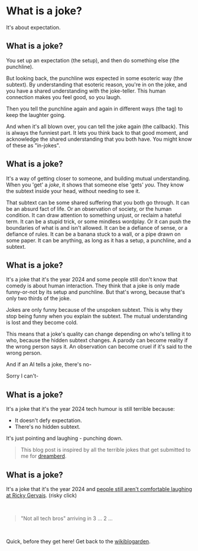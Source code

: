 # What is a joke?

It's about expectation.

## What is a joke?

You set up an expectation (the setup), and then do something else (the punchline).

But looking back, the punchline *was* expected in some esoteric way (the subtext). By understanding that esoteric reason, you're in on the joke, and you have a shared understanding with the joke-teller. This human connection makes you feel good, so you laugh.

Then you tell the punchline again and again in different ways (the tag) to keep the laughter going.

And when it's all blown over, you can tell the joke again (the callback). This is always the funniest part. It lets you think back to that good moment, and acknowledge the shared understanding that you both have. You might know of these as "in-jokes".

## What is a joke?

It's a way of getting closer to someone, and building mutual understanding. When you 'get' a *joke*, it shows that someone else 'gets' *you*. They know the subtext inside your head, without needing to see it.

That subtext can be some shared suffering that you both go through. It can be an absurd fact of life. Or an observation of society, or the human condition. It can draw attention to something unjust, or reclaim a hateful term. It can be a stupid trick, or some mindless wordplay. Or it can push the boundaries of what is and isn't allowed. It can be a defiance of sense, or a defiance of rules. It can be a banana stuck to a wall, or a pipe drawn on some paper. It can be anything, as long as it has a setup, a punchline, and a subtext.

## What is a joke?

It's a joke that it's the year 2024 and some people still don't know that comedy is about human interaction. They think that a joke is only made funny-or-not by its setup and punchline. But that's wrong, because that's only two thirds of the joke.

Jokes are only funny because of the unspoken subtext. This is why they stop being funny when you explain the subtext. The mutual understanding is lost and they become cold.

This means that a joke's quality can change depending on who's telling it to who, because the hidden subtext changes. A parody can become reality if the wrong person says it. An observation can become cruel if it's said to the wrong person.

And if an AI tells a joke, there's no- 

Sorry I can't-

## What is a joke?

It's a joke that it's the year 2024 tech humour is still terrible because:

- It doesn't defy expectation.
- There's no hidden subtext.

It's just pointing and laughing - punching down.

> This blog post is inspired by all the terrible jokes that get submitted to me for [dreamberd](https://github.com/todepond/dreamberd).

## What is a joke?

It's a joke that it's the year 2024 and [people still aren't comfortable laughing at Ricky Gervais](https://youtu.be/adh0KGmgmQw?si=6hELtUy_KEKn1yet). (risky click)

<br>

> "Not all tech bros" arriving in 3 ... 2 ...

<br>

Quick, before they get here! Get back to the [wikiblogarden](/wikiblogarden).


